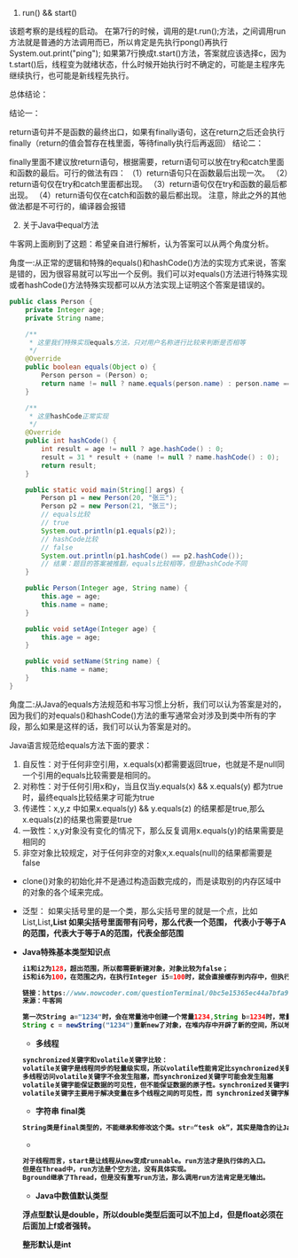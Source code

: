 1. run() && start()

该题考察的是线程的启动。
在第7行的时候，调用的是t.run();方法，之间调用run方法就是普通的方法调用而已，所以肯定是先执行pong()再执行System.out.print("ping");
如果第7行换成t.start()方法，答案就应该选择c，因为t.start()后，线程变为就绪状态，什么时候开始执行时不确定的，可能是主程序先继续执行，也可能是新线程先执行。

总体结论：

结论一：

return语句并不是函数的最终出口，如果有finally语句，这在return之后还会执行finally（return的值会暂存在栈里面，等待finally执行后再返回）
结论二：

finally里面不建议放return语句，根据需要，return语句可以放在try和catch里面和函数的最后。可行的做法有四：
（1）return语句只在函数最后出现一次。
（2）return语句仅在try和catch里面都出现。
（3）return语句仅在try和函数的最后都出现。
（4）return语句仅在catch和函数的最后都出现。
注意，除此之外的其他做法都是不可行的，编译器会报错


2. 关于Java中equal方法

牛客网上面刷到了这题：希望亲自进行解析，认为答案可以从两个角度分析。

角度一:从正常的逻辑和特殊的equals()和hashCode()方法的实现方式来说，答案是错的，因为很容易就可以写出一个反例。我们可以对equals()方法进行特殊实现或者hashCode()方法特殊实现都可以从方法实现上证明这个答案是错误的。

```java
public class Person {
    private Integer age;
    private String name;

    /**
     * 这里我们特殊实现equals方法，只对用户名称进行比较来判断是否相等
     */
    @Override
    public boolean equals(Object o) {
        Person person = (Person) o;
        return name != null ? name.equals(person.name) : person.name == null;
    }

    /**
     * 这里hashCode正常实现
     */
    @Override
    public int hashCode() {
        int result = age != null ? age.hashCode() : 0;
        result = 31 * result + (name != null ? name.hashCode() : 0);
        return result;
    }

    public static void main(String[] args) {
        Person p1 = new Person(20, "张三");
        Person p2 = new Person(21, "张三");
        // equals比较
        // true
        System.out.println(p1.equals(p2));
        // hashCode比较
        // false
        System.out.println(p1.hashCode() == p2.hashCode());
        // 结果：题目的答案被推翻，equals比较相等，但是hashCode不同
    }

    public Person(Integer age, String name) {
        this.age = age;
        this.name = name;
    }

    public void setAge(Integer age) {
        this.age = age;
    }

    public void setName(String name) {
        this.name = name;
    }
}
```

角度二:从Java的equals方法规范和书写习惯上分析，我们可以认为答案是对的，因为我们的对equals()和hashCode()方法的重写通常会对涉及到类中所有的字段，那么如果是这样的话，我们可以认为答案是对的。

Java语言规范给equals方法下面的要求：
1. 自反性：对于任何非空引用，x.equals(x)都需要返回true，也就是不是null同一个引用的equals比较需要是相同的。
2. 对称性：对于任何引用x和y，当且仅当y.equals(x) && x.equals(y) 都为true时，最终equals比较结果才可能为true
3. 传递性：x,y,z 中如果x.equals(y) && y.equals(z) 的结果都是true,那么x.equals(z)的结果也需要是true
4. 一致性：x,y对象没有变化的情况下，那么反复调用x.equals(y)的结果需要是相同的
5. 非空对象比较规定，对于任何非空的对象x,x.equals(null)的结果都需要是false

- clone()对象的初始化并不是通过构造函数完成的，而是读取别的内存区域中的对象的各个域来完成。

- 泛型： 如果尖括号里的是一个类，那么尖括号里的就是一个点，比如List<A>,List<B>,List<Object> 如果尖括号里面带有问号，那么代表一个范围，<? extends A> 代表小于等于A的范围，<? super A>代表大于等于A的范围，<?>代表全部范围

- Java特殊基本类型知识点

```java
i1和i2为128，超出范围，所以都需要新建对象，对象比较为false；
i5和i6为100，在范围之内，在执行Integer i5=100时，就会直接缓存到内存中，但执行执行Integer i6=100时，就直接从缓存里取，而不需要新建对象，所以为true。
```

```java
链接：https://www.nowcoder.com/questionTerminal/0bc5e15365ec44a7bfa976f1a2a40b20
来源：牛客网

第一次String a="1234"时，会在常量池中创建一个常量1234,String b=1234时，常量池中已经有了该常量，所以直接取，a和b的地址一样，所以地址值相等
String c = newString("1234")重新new了对象，在堆内存中开辟了新的空间，所以地址值不想等，而equals方法比较的是值是否相等
```

- 多线程 

```java
synchronized关键字和volatile关键字比较：
volatile关键字是线程同步的轻量级实现，所以volatile性能肯定比synchronized关键字要好。但是volatile关键字只能用于变量而synchronized关键字可以修饰方法以及代码块。synchronized关键字在JavaSE1.6之后进行了主要包括为了减少获得锁和释放锁带来的性能消耗而引入的偏向锁和轻量级锁以及其它各种优化之后执行效率有了显著提升，实际开发中使用 synchronized 关键字的场景还是更多一些。
多线程访问volatile关键字不会发生阻塞，而synchronized关键字可能会发生阻塞
volatile关键字能保证数据的可见性，但不能保证数据的原子性。synchronized关键字两者都能保证。
volatile关键字主要用于解决变量在多个线程之间的可见性，而 synchronized关键字解决的是多个线程之间访问资源的同步性。
```

- 字符串 final类

```java
String类是final类型的，不能继承和修改这个类。str=“tesk ok”，其实是隐含的让Java生成一个新的String对象，那么就与原来的“Hello”没有任何关系，当函数结束，str作用结束，所以输出的还是“Hello”。 char ch[] 是传递引用，修改了原内容。
```

- 

```java
对于线程而言，start是让线程从new变成runnable。run方法才是执行体的入口。
但是在Thread中，run方法是个空方法，没有具体实现。
Bground继承了Thread，但是没有重写run方法，那么调用run方法肯定是无输出。
```

- Java中数值默认类型

浮点型默认是double，所以double类型后面可以不加上d，但是float必须在后面加上f或者强转。

整形默认是int